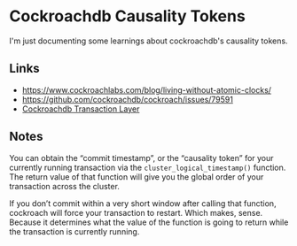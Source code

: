 # Cockroachdb Causality Tokens
I'm just documenting some learnings about cockroachdb's causality tokens.


## Links
- <https://www.cockroachlabs.com/blog/living-without-atomic-clocks/>
- <https://github.com/cockroachdb/cockroach/issues/79591>
- [Cockroachdb Transaction Layer](https://www.cockroachlabs.com/docs/stable/architecture/transaction-layer#time-and-hybrid-logical-clocks)

## Notes

You can obtain the “commit timestamp”, or the “causality token” for your currently running transaction via the `cluster_logical_timestamp()` function. The return value of that function will give you the global order of your transaction across the cluster.

If you don’t commit within a very short window after calling that function, cockroach will force your transaction to restart. Which makes, sense. Because it determines what the value of the function is going to return while the transaction is currently running.
